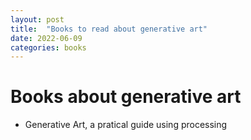 ```yaml
---
layout: post
title:  "Books to read about generative art"
date: 2022-06-09
categories: books
---
```


# Books about generative art

- Generative Art, a pratical guide using processing